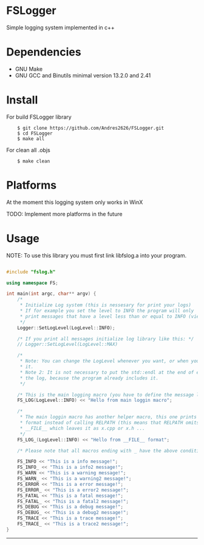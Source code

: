# FSLogger

Simple logging system implemented in c++

# Dependencies

- GNU Make
- GNU GCC and Binutils minimal version 13.2.0 and 2.41

# Install

For build FSLogger library 

```shell
	$ git clone https://github.com/Andres2626/FSLogger.git
	$ cd FSLogger
	$ make all
```

For clean all .objs

```shell
	$ make clean
```

# Platforms

At the moment this logging system only works in WinX

TODO: Implement more platforms in the future

# Usage 

NOTE: To use this library you must first link libfslog.a into your 
program.

```c++

#include "fslog.h"

using namespace FS;

int main(int argc, char** argv) {
	/* 
	 * Initialize Log system (this is nessesary for print your logs)
	 * If for example you set the level to INFO the program will only
	 * print messages that have a level less than or equal to INFO (view LogLevel.h)
	 */ 
	Logger::SetLogLevel(LogLevel::INFO);

	/* If you print all messages initialize log library like this: */
	// Logger::SetLogLevel(LogLevel::MAX)

	/* 
	 * Note: You can change the LogLevel whenever you want, or when your program requires
	 * it.
	 * Note 2: It is not necessary to put the std::endl at the end of each call to
	 * the log, because the program already includes it.
	 */

	/* This is the main logging macro (you have to define the message level for yourself!) */
	FS_LOG(LogLevel::INFO) << "Hello from main loggin macro";

	/* 
	 * The main loggin macro has another helper macro, this one prints __FILE__ in the
	 * format instead of calling RELPATH (this means that RELPATH omits the whole path of the
	 * __FILE__ which leaves it as x.cpp or x.h ...
	 */ 
	FS_LOG_(LogLevel::INFO) << "Hello from __FILE__ format";

	/* Please note that all macros ending with _ have the above condition (FS_INFO_, FS_WARN_, ...) */

	FS_INFO << "This is a info message!";
	FS_INFO_ << "This is a info2 message!";
	FS_WARN << "This is a warning message!";
	FS_WARN_ << "This is a warning2 message!";
	FS_ERROR << "This is a error message!";
	FS_ERROR_ << "This is a error2 message!";
	FS_FATAL << "This is a fatal message!";
	FS_FATAL_ << "This is a fatal2 message!";
	FS_DEBUG << "This is a debug message!";
	FS_DEBUG_ << "This is a debug2 message!";
	FS_TRACE << "This is a trace message!";
	FS_TRACE_ << "This is a trace2 message!";
}

```
---
